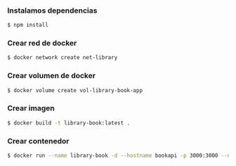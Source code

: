 ### Instalamos dependencias
```bash
$ npm install
```

### Crear red de docker
```bash
$ docker network create net-library
```

### Crear volumen de docker
```bash
$ docker volume create vol-library-book-app
``` 

### Crear imagen
```bash
$ docker build -t library-book:latest .
```

### Crear contenedor
```bash
$ docker run --name library-book -d --hostname bookapi -p 3000:3000 --network net-library -v vol-library-book-app:/usr/src/app library-book
```